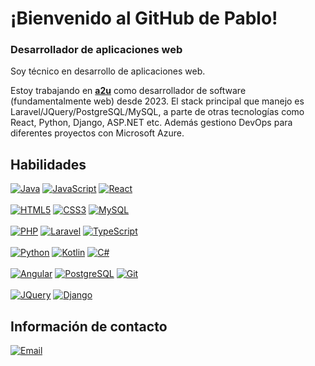 # ¡Bienvenido al GitHub de Pablo!
### Desarrollador de aplicaciones web

<!---[![Top Langs](https://github-readme-stats.vercel.app/api/top-langs/?username=pgpablodev&theme=tokyonight&layout=extend)](https://github.com/pgpablodev)--->

Soy técnico en desarrollo de aplicaciones web.

Estoy trabajando en [**a2u**](https://www.advisor2you.com/) como desarrollador de software (fundamentalmente web) desde 2023.
El stack principal que manejo es Laravel/JQuery/PostgreSQL/MySQL, a parte de otras tecnologías como React, Python, Django, ASP.NET etc.
Además gestiono DevOps para diferentes proyectos con Microsoft Azure.

## Habilidades
[![Java](https://i.ibb.co/jZF81H5/java.png)]() 
[![JavaScript](https://img.shields.io/badge/JavaScript-FECC00?style=for-the-badge&logo=javascript&logoColor=white&labelColor=101010)]() 
[![React](https://img.shields.io/badge/REACT-5ED4F4?style=for-the-badge&logo=react&logoColor=white&labelColor=101010)]()
</br>
</br>
[![HTML5](https://img.shields.io/badge/HTML-E34F26?style=for-the-badge&logo=html5&logoColor=white&labelColor=101010)]() 
[![CSS3](https://img.shields.io/badge/CSS3-1572B6?style=for-the-badge&logo=css3&logoColor=white&labelColor=101010)]() 
[![MySQL](https://img.shields.io/badge/MySQL-4479A1?style=for-the-badge&logo=mysql&logoColor=white&labelColor=101010)]()
</br>
</br>
[![PHP](https://img.shields.io/badge/PHP-7A86B8?style=for-the-badge&logo=php&logoColor=white&labelColor=101010)]() 
[![Laravel](https://img.shields.io/badge/LARAVEL-f23a2f?style=for-the-badge&logo=laravel&logoColor=white&labelColor=101010)]() 
[![TypeScript](https://img.shields.io/badge/TypeScript-2d79c7?style=for-the-badge&logo=typescript&logoColor=white&labelColor=101010)]()
</br>
</br>
[![Python](https://img.shields.io/badge/Python-7ED321?style=for-the-badge&logo=python&logoColor=white&labelColor=101010)]() 
[![Kotlin](https://img.shields.io/badge/KOTLIN-6942CB?style=for-the-badge&logo=kotlin&logoColor=white&labelColor=101010)]() 
[![C#](https://img.shields.io/badge/CSHARP-67217A?style=for-the-badge&logo=sharp&logoColor=white&labelColor=101010)]()
</br>
</br>
[![Angular](https://img.shields.io/badge/Angular-DD0031?style=for-the-badge&logo=angular&logoColor=white&labelColor=101010)]() 
[![PostgreSQL](https://img.shields.io/badge/PostgreSQL-316486?style=for-the-badge&logo=postgresql&logoColor=white&labelColor=101010)]() 
[![Git](https://img.shields.io/badge/git-D64B21?style=for-the-badge&logo=git&logoColor=white&labelColor=101010)]()
</br>
</br>
[![JQuery](https://img.shields.io/badge/jquery-FECC00?style=for-the-badge&logo=jquery&logoColor=white&labelColor=101010)]() 
[![Django](https://img.shields.io/badge/django-7ED321?style=for-the-badge&logo=django&logoColor=white&labelColor=101010)]()


## Información de contacto

[![Email](https://img.shields.io/badge/povarg.pablo@gmail.com-contacta_conmigo-D14836?style=for-the-badge&logo=gmail&logoColor=white&labelColor=101010)](mailto:povarg.pablo@gmail.com)
